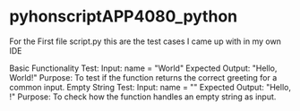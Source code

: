 # pyhonscriptAPP4080_python
For the First file script.py this are the test cases I came up with in my own IDE

Basic Functionality Test:
Input: name = "World"
Expected Output: "Hello, World!"
Purpose: To test if the function returns the correct greeting for a common input.
Empty String Test:
Input: name = ""
Expected Output: "Hello, !"
Purpose: To check how the function handles an empty string as input.

